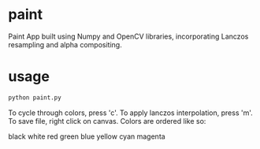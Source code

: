 # paint
Paint App built using Numpy and OpenCV libraries, incorporating Lanczos resampling and alpha compositing.

# usage

```python
python paint.py
```

To cycle through colors, press 'c'. To apply lanczos interpolation, press 'm'. To save file, right click on canvas. Colors are ordered like so:

black
white 
red
green 
blue
yellow
cyan 
magenta

